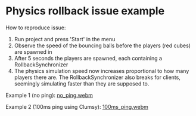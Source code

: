 # Physics rollback issue example

How to reproduce issue:

1. Run project and press 'Start' in the menu
2. Observe the speed of the bouncing balls before the players (red cubes) are spawned in
3. After 5 seconds the players are spawned, each containing a RollbackSynchronizer
4. The physics simulation speed now increases proportional to how many players there are.
The RollbackSynchronizer also breaks for clients, seemingly simulating faster than they are supposed to.


Example 1 (no ping):
[no_ping.webm](https://github.com/user-attachments/assets/bbb1f080-dd8d-4664-90b9-d804e0ae7411)

Example 2 (100ms ping using Clumsy):
[100ms_ping.webm](https://github.com/user-attachments/assets/2700149e-89eb-4e35-b889-2f1550fc7537)
